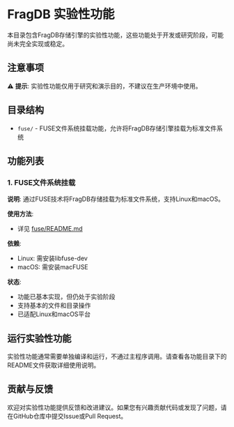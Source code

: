 # FragDB 实验性功能

本目录包含FragDB存储引擎的实验性功能，这些功能处于开发或研究阶段，可能尚未完全实现或稳定。

## 注意事项

⚠️ **提示**: 实验性功能仅用于研究和演示目的，不建议在生产环境中使用。

## 目录结构

- `fuse/` - FUSE文件系统挂载功能，允许将FragDB存储引擎挂载为标准文件系统

## 功能列表

### 1. FUSE文件系统挂载

**说明**: 通过FUSE技术将FragDB存储挂载为标准文件系统，支持Linux和macOS。

**使用方法**: 
- 详见 [fuse/README.md](fuse/README.md)

**依赖**:
- Linux: 需安装libfuse-dev
- macOS: 需安装macFUSE

**状态**: 
- 功能已基本实现，但仍处于实验阶段
- 支持基本的文件和目录操作
- 已适配Linux和macOS平台

## 运行实验性功能

实验性功能通常需要单独编译和运行，不通过主程序调用。请查看各功能目录下的README文件获取详细使用说明。

## 贡献与反馈

欢迎对实验性功能提供反馈和改进建议。如果您有兴趣贡献代码或发现了问题，请在GitHub仓库中提交Issue或Pull Request。 